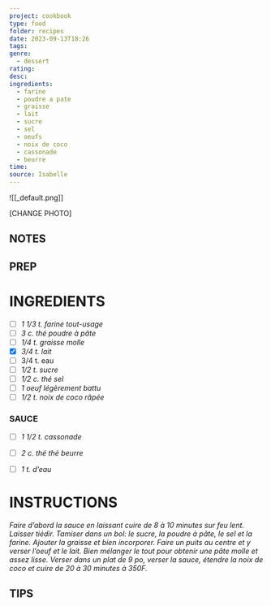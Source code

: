 ```yaml
---
project: cookbook
type: food
folder: recipes
date: 2023-09-13T18:26
tags: 
genre:
  - dessert
rating: 
desc: 
ingredients:
  - farine
  - poudre a pate
  - graisse
  - lait
  - sucre
  - sel
  - oeufs
  - noix de coco
  - cassonade
  - beurre
time: 
source: Isabelle
---
```


![[_default.png]]

[CHANGE PHOTO]


## NOTES




## PREP


# INGREDIENTS

- [ ] _1 1/3 t. farine tout-usage_
- [ ] _3 c. thé poudre à pâte_
- [ ] _1/4 t. graisse molle_
- [x] _3/4 t. lait_
- [ ] 3/4 t. eau
- [ ] _1/2 t. sucre_
- [ ] _1/2 c. thé sel_
- [ ] _1 oeuf légèrement battu_
- [ ] _1/2 t. noix de coco râpée_

### SAUCE

- [ ] _1 1/2 t. cassonade_
- [ ] _2 c. thé thé beurre_
- [ ] _1 t. d’eau_



# INSTRUCTIONS

_Faire d’abord la sauce en laissant cuire de 8_
_à 10 minutes sur feu lent. Laisser tiédir. Tamiser_
_dans un bol: le sucre, la poudre à pâte,_
_le sel et la farine. Ajouter la graisse et bien_
_incorporer. Faire un puits au centre et y verser_
_l’oeuf et le lait. Bien mélanger le tout pour_
_obtenir une pâte molle et assez lisse. Verser_
_dans un plat de 9 po, verser la sauce, étendre_
_la noix de coco et cuire de 20 à 30 minutes à_
_350F._



## TIPS



